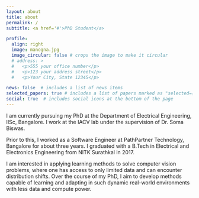```yaml
---
layout: about
title: about
permalink: /
subtitle: <a href='#'>PhD Student</a>

profile:
  align: right
  image: manogna.jpg
  image_circular: false # crops the image to make it circular
  # address: >
  #   <p>555 your office number</p>
  #   <p>123 your address street</p>
  #   <p>Your City, State 12345</p>

news: false  # includes a list of news items
selected_papers: true # includes a list of papers marked as "selected={true}"
social: true  # includes social icons at the bottom of the page
---
```



I am currently pursuing my PhD at the Department of Electrical Engineering, IISc, Bangalore. I work at the IACV lab under the supervision of Dr. Soma Biswas.

Prior to this, I worked as a Software Engineer at PathPartner Technology, Bangalore for about three years. I graduated with a B.Tech in Electrical and Electronics Engineering from NITK Surathkal in 2017.

I am interested in applying learning methods to solve computer vision problems, where one has access to only limited data and can encounter distribution shifts. Over the course of my PhD, I aim to develop methods capable of learning and adapting in such dynamic real-world environments with less data and compute power.

[comment]: <> (Please find my CV [here]&#40;http://manogna-s.github.io/assets/pdf/ManognaS_CV_Apr2023.pdf&#41;.)
